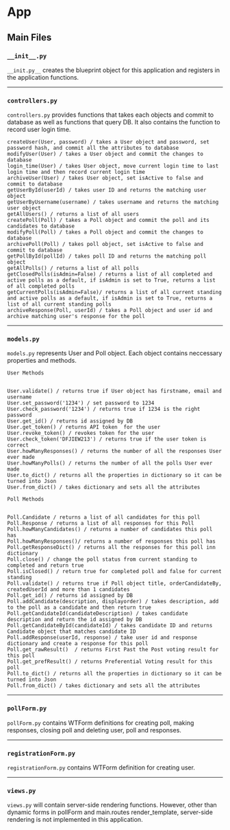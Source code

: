# App

## Main Files

### `__init__.py`  

  `__init.py__` creates the blueprint object for this application and registers in the application functions.

---

### `controllers.py` 

  `controllers.py` provides functions that takes each objects and commit to database as well as functions that query DB. It also contains the function to record user login time.
```
createUser(User, password) / takes a User object and password, set password hash, and commit all the attributes to database
modifyUser(User) / takes a User object and commit the changes to database
login_time(User) / takes User object, move current login time to last login time and then record current login time
archiveUser(User) / takes User object, set isActive to false and commit to database
getUserById(userId) / takes user ID and returns the matching user object
getUserByUsername(username) / takes username and returns the matching user object
getAllUsers() / returns a list of all users
createPoll(Poll) / takes a Poll object and commit the poll and its candidates to database
modifyPoll(Poll) / takes a Poll object and commit the changes to database
archivePoll(Poll) / takes poll object, set isActive to false and commit to database
getPollById(pollId) / takes poll ID and returns the matching poll object
getAllPolls() / returns a list of all polls
getClosedPolls(isAdmin=False) / returns a list of all completed and active polls as a default, if isAdmin is set to True, returns a list of all completed polls
getCurrentPolls(isAdmin=False)/ returns a list of all current standing and active polls as a default, if isAdmin is set to True, returns a list of all current standing polls
archiveResponse(Poll, userId) / takes a Poll object and user id and archive matching user's response for the poll 
```
---

### `models.py`

`models.py` represents User and Poll object. Each object contains neccessary properties and methods.
```
User Methods


User.validate() / returns true if User object has firstname, email and username
User.set_password('1234') / set password to 1234
User.check_password('1234') / returns true if 1234 is the right password
User.get_id() / returns id assigned by DB
User.get_token() / returns API token  for the user
User.revoke_token() / revokes token for the user
User.check_token('DFJIEW213') / returns true if the user token is correct 
User.howManyResponses() / returns the number of all the responses User ever made
User.howManyPolls() / returns the number of all the polls User ever made
User.to_dict() / returns all the properties in dictionary so it can be turned into Json
User.from_dict() / takes dictionary and sets all the attributes

```
```
Poll Methods


Poll.Candidate / returns a list of all candidates for this poll
Poll.Response / returns a list of all responses for this Poll
Poll.howManyCandidates() / returns a number of candidates this poll has
Poll.howManyResponses()/ returns a number of responses this poll has
Poll.getResponseDict() / returns all the responses for this poll inn dictionary
Poll.close() / change the poll status from current standing to completed and return true
Poll.isClosed() / return true for completed poll and false for current standing
Poll.validate() / returns true if Poll object title, orderCandidateBy, createdUserId and more than 1 candidates
Poll.get_id() / returns id assigned by DB
Poll.addCandidate(description, displayorder) / takes description, add to the poll as a candidate and then return true
Poll.getCandidateId(candidateDescription) / takes candidate description and return the id assigned by DB
Poll.getCandidateById(candidateId) / takes candidate ID and returns Candidate object that matches candidate ID
Poll.addResponse(userId, response) / take user id and response dictionary and create a response for this poll
Poll.get_rawResult()  / returns First Past the Post voting result for this poll 
Poll.get_prefResult() / returns Preferential Voting result for this poll 
Poll.to_dict() / returns all the properties in dictionary so it can be turned into Json
Poll.from_dict() / takes dictionary and sets all the attributes
```
---

### `pollForm.py`  

`pollForm.py` contains WTForm definitions for creating poll, making responses, closing poll and deleting user, poll and responses. 

---

### `registrationForm.py` 

`registrationForm.py` contains WTForm definition for creating user.

---

### `views.py` 

`views.py` will contain server-side rendering functions. However, other than dynamic forms in pollForm and main.routes render_template, server-side rendering is not implemented in this application.